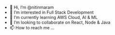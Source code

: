 - 👋 Hi, I’m @nitinmaram
- 👀 I’m interested in Full Stack Development
- 🌱 I’m currently learning AWS Cloud, AI & ML
- 💞️ I’m looking to collaborate on React, Node & Java
- 📫 How to reach me ...

<!---
nitinmaram/nitinmaram is a ✨ special ✨ repository because its `README.md` (this file) appears on your GitHub profile.
You can click the Preview link to take a look at your changes.
--->
